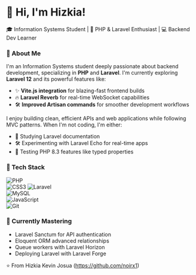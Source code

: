 # 👋 Hi, I'm Hizkia!
🎓 Information Systems Student | 🌱 PHP & Laravel Enthusiast | 💻 Backend Dev Learner  

### 🚀 About Me  
I'm an Information Systems student deeply passionate about backend development, specializing in **PHP** and **Laravel**. I'm currently exploring **Laravel 12** and its powerful features like:  
- ✨ **Vite.js integration** for blazing-fast frontend builds
- 🔥 **Laravel Reverb** for real-time WebSocket capabilities
- 🛠️ **Improved Artisan commands** for smoother development workflows  

I enjoy building clean, efficient APIs and web applications while following MVC patterns. When I'm not coding, I'm either:  
- 📖 Studying Laravel documentation  
- 🛠️ Experimenting with Laravel Echo for real-time apps  
- 🧪 Testing PHP 8.3 features like typed properties  

### 🔧 Tech Stack  
![PHP](https://img.shields.io/badge/-PHP-777BB4?style=flat&logo=php&logoColor=white)  
![CSS3](https://img.shields.io/badge/CSS3-1572B6?style=for-the-badge&logo=css3&logoColor=white)
![Laravel](https://img.shields.io/badge/-Laravel-FF2D20?style=flat&logo=laravel&logoColor=white)  
![MySQL](https://img.shields.io/badge/-MySQL-4479A1?style=flat&logo=mysql&logoColor=white)  
![JavaScript](https://img.shields.io/badge/-JavaScript-F7DF1E?style=flat&logo=javascript&logoColor=black)  
![Git](https://img.shields.io/badge/-Git-F05032?style=flat&logo=git&logoColor=white)  

### 🌱 Currently Mastering  
- Laravel Sanctum for API authentication  
- Eloquent ORM advanced relationships  
- Queue workers with Laravel Horizon  
- Deploying Laravel with Laravel Forge  

⭐️ From Hizkia Kevin Josua (https://github.com/noirx1)
